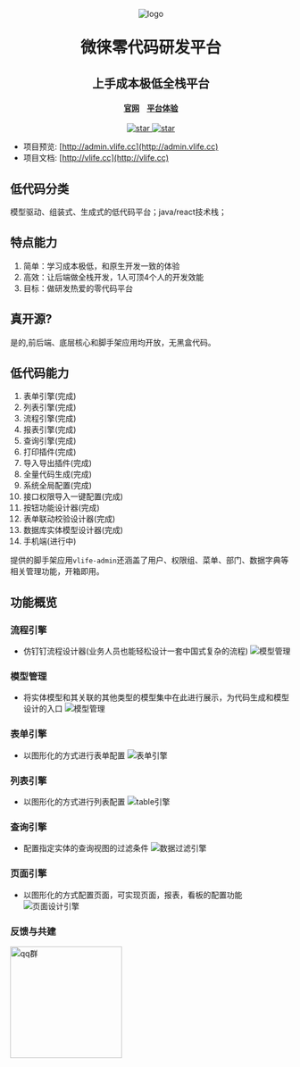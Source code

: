 <p align="center">
	<img alt="logo" src="https://gitee.com/wwwlike/vlife/raw/master/docs/static/logo1.jpg">
</p>
<h1 align="center" style="margin: 30px 0 30px; font-weight: bold;">微徕零代码研发平台</h1>
<h2 align="center">上手成本极低全栈平台</h2>
<h4 align="center"><a target="_blank" href="http://vlife.cc">官网</a>&nbsp;&nbsp;
&nbsp;<a target="_blank" href="http://admin.vlife.cc/login">平台体验</a></h4>
<p align="center">
    <a href="https://gitee.com/wwwlike/vlife" target="_blank">
      <img src="https://gitee.com/wwwlike/vlife/badge/star.svg?theme=dark" alt="star" />
    </a>
    <a href="https://gitee.com/wwwlike/vlife" target="_blank">
      <img src="https://gitee.com/wwwlike/vlife/badge/fork.svg?theme=dark" alt="star" />
    </a>
</p>

- 项目预览:   [http://admin.vlife.cc](http://admin.vlife.cc)
- 项目文档:   [http://vlife.cc](http://vlife.cc)

## 低代码分类
 模型驱动、组装式、生成式的低代码平台；java/react技术栈；

## 特点能力
1.  简单：学习成本极低，和原生开发一致的体验
2.  高效：让后端做全栈开发，1人可顶4个人的开发效能
3.  目标：做研发热爱的零代码平台

## 真开源?
是的,前后端、底层核心和脚手架应用均开放，无黑盒代码。

## 低代码能力
1. 表单引擎(完成)
2. 列表引擎(完成)
3. 流程引擎(完成)
4. 报表引擎(完成)
5. 查询引擎(完成)
6. 打印插件(完成)
7. 导入导出插件(完成)
8. 全量代码生成(完成)
9. 系统全局配置(完成)
10.  接口权限导入一键配置(完成)
11.  按钮功能设计器(完成)
12. 表单联动校验设计器(完成)
13. 数据库实体模型设计器(完成)
14.  手机端(进行中)

提供的脚手架应用`vlife-admin`还涵盖了用户、权限组、菜单、部门、数据字典等相关管理功能，开箱即用。

## 功能概览

### 流程引擎
- 仿钉钉流程设计器(业务人员也能轻松设计一套中国式复杂的流程)
  ![模型管理](https://gitee.com/wwwlike/vlife/raw/master/docs/static/flow.png)

### 模型管理

- 将实体模型和其关联的其他类型的模型集中在此进行展示，为代码生成和模型设计的入口
  ![模型管理](https://gitee.com/wwwlike/vlife/raw/master//docs/static/abcd.png)

### 表单引擎

- 以图形化的方式进行表单配置
  ![表单引擎](https://gitee.com/wwwlike/vlife/raw/master//docs/static/formDesign.png)

### 列表引擎

- 以图形化的方式进行列表配置
  ![table引擎](https://gitee.com/wwwlike/vlife/raw/master//docs/static/tableDesign.png)

### 查询引擎

- 配置指定实体的查询视图的过滤条件
  ![数据过滤引擎](https://gitee.com/wwwlike/vlife/raw/master//docs/static/queryDesign.png)

### 页面引擎

- 以图形化的方式配置页面，可实现页面，报表，看板的配置功能
  ![页面设计引擎](https://gitee.com/wwwlike/vlife/raw/master//docs/static/pageDesign.png)

### 反馈与共建

<div >
    <div style="display: inline-block;width:200px">
      <img style="width: 200px; height: 200px;" src="https://gitee.com/wwwlike/vlife/raw/master//docs/static/qqq.png" alt="qq群">
    </div>
</div>
